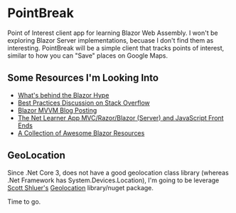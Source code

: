 # PointBreak
Point of Interest client app for learning Blazor Web Assembly. I won't be exploring Blazor Server implementations, becuase I don't find them as interesting.
PointBreak will be a simple client that tracks points of interest, similar to how you can "Save" places on Google Maps. 

## Some Resources I'm Looking Into
* [What's behind the Blazor Hype](https://stackoverflow.blog/2020/02/26/whats-behind-the-hype-about-blazor/)
* [Best Practices Discussion on Stack Overflow](https://stackoverflow.com/questions/59538859/blazor-project-structure-best-practices)
* [Blazor MVVM Blog Posting](https://itnext.io/a-simple-mvvm-implementation-in-client-side-blazor-8c875c365435)
* [The Net Learner App MVC/Razor/Blazor (Server) and JavaScript Front Ends](https://github.com/shahedc/NetLearnerApp)
* [A Collection of Awesome Blazor Resources](https://github.com/AdrienTorris/awesome-blazor)

## GeoLocation
Since .Net Core 3, does not have a good geolocation class library (whereas .Net Framework has System.Devices.Location), I'm going to be leverage [Scott Shluer's](https://github.com/scottschluer/) [Geolocation](https://github.com/scottschluer/geolocation) library/nuget package.

Time to go.